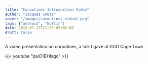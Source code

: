 ```yaml
---
title: "Coroutines Introduction Video"
author: "Jacques Smuts"
cover: "/images/coroutines_video1.png"
tags: ["android", "kotlin"]
date: 2019-07-17T21:53:05+02:00
draft: false
---
```


A video presentation on coroutines, a talk I gave at GDG Cape Town

<!--more-->

{{< youtube "qaiO1BHIsgo" >}}
